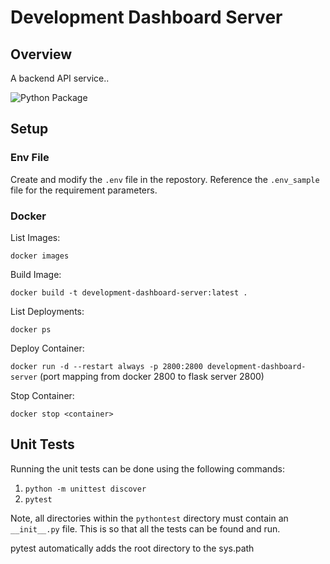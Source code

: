 # Development Dashboard Server

## Overview
A backend API service..

![Python Package](https://github.com/jyotinlad/development-dashboard-server/workflows/Python%20Package/badge.svg)

## Setup

### Env File
Create and modify the `.env` file in the repostory. Reference the `.env_sample` file for the requirement parameters.

### Docker

List Images: 

`docker images`

Build Image: 

`docker build -t development-dashboard-server:latest . `

List Deployments:

`docker ps`

Deploy Container:

`docker run -d --restart always -p 2800:2800 development-dashboard-server` (port mapping from docker 2800 to flask server 2800)

Stop Container:

`docker stop <container>`

## Unit Tests

Running the unit tests can be done using the following commands:
1. `python -m unittest discover`
2. `pytest`

Note, all directories within the `pythontest` directory must contain an `__init__.py` file. This is so that all the tests can be found and run.

pytest automatically adds the root directory to the sys.path